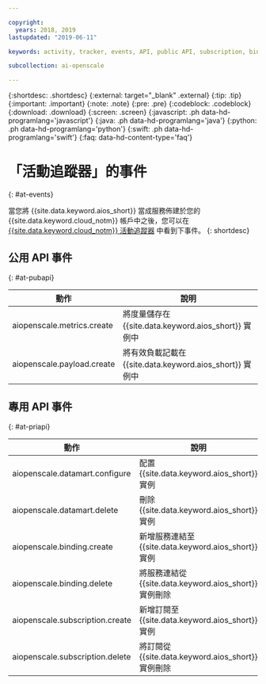 ```yaml
---

copyright:
  years: 2018, 2019
lastupdated: "2019-06-11"

keywords: activity, tracker, events, API, public API, subscription, binding

subcollection: ai-openscale

---
```


{:shortdesc: .shortdesc}
{:external: target="_blank" .external}
{:tip: .tip}
{:important: .important}
{:note: .note}
{:pre: .pre}
{:codeblock: .codeblock}
{:download: .download}
{:screen: .screen}
{:javascript: .ph data-hd-programlang='javascript'}
{:java: .ph data-hd-programlang='java'}
{:python: .ph data-hd-programlang='python'}
{:swift: .ph data-hd-programlang='swift'}
{:faq: data-hd-content-type='faq'}

# 「活動追蹤器」的事件
{: #at-events}

當您將 {{site.data.keyword.aios_short}} 當成服務佈建於您的 {{site.data.keyword.cloud_notm}} 帳戶中之後，您可以在 [{{site.data.keyword.cloud_notm}} 活動追蹤器](/docs/services/cloud-activity-tracker?topic=cloud-activity-tracker-activity_tracker_ov) 中看到下事件。
{: shortdesc}

## 公用 API 事件
{: #at-pubapi}

|動作|說明|
| -- | -- |
| aiopenscale.metrics.create |將度量儲存在 {{site.data.keyword.aios_short}} 實例中|
| aiopenscale.payload.create |將有效負載記載在 {{site.data.keyword.aios_short}} 實例中|

## 專用 API 事件
{: #at-priapi}

|動作|說明|
| -- | -- |
| aiopenscale.datamart.configure |配置 {{site.data.keyword.aios_short}} 實例|
| aiopenscale.datamart.delete |刪除 {{site.data.keyword.aios_short}} 實例|
| aiopenscale.binding.create |新增服務連結至 {{site.data.keyword.aios_short}} 實例|
| aiopenscale.binding.delete |將服務連結從 {{site.data.keyword.aios_short}} 實例刪除|
| aiopenscale.subscription.create |新增訂閱至 {{site.data.keyword.aios_short}} 實例|
| aiopenscale.subscription.delete |將訂閱從 {{site.data.keyword.aios_short}} 實例刪除|

